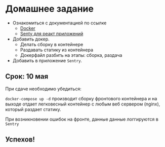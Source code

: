 # Домашнее задание

- Ознакомиться с документацией по ссылке
   - [Docker](https://docs.docker.com/get-started/)
   - [Senty для реакт приложений](https://docs.sentry.io/platforms/javascript/react/)
- Добавить докер.
   - Делать сборку в контейнере
   - Раздавать статику из контейнера
   - Докерфайл разбить на этапы: сборка, раздача
- Добавить в приложение `Sentry`.

## Срок: 10 мая

При сдаче необходимо убедиться:

`docker-compose up -d` производит сборку фронтового контейнера и на выходе отдает легковесный контейнер с любым веб сервером (nginx), который раздает статику.

При возникновении ошибок на фронте, данные данные логгируются в `Sentry`

## Успехов!
